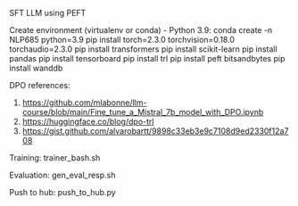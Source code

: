 SFT LLM using PEFT

Create environment (virtualenv or conda) -  Python 3.9:  conda create -n NLP685 python=3.9 
pip install torch=2.3.0  torchvision=0.18.0 torchaudio=2.3.0
pip install transformers
pip install scikit-learn
pip install pandas
pip install tensorboard
pip install trl
pip install peft bitsandbytes
pip install wanddb



DPO references:
1. https://github.com/mlabonne/llm-course/blob/main/Fine_tune_a_Mistral_7b_model_with_DPO.ipynb
2. https://huggingface.co/blog/dpo-trl
3. https://gist.github.com/alvarobartt/9898c33eb3e9c7108d9ed2330f12a708




Training:
trainer_bash.sh


Evaluation:
gen_eval_resp.sh

Push to hub:
push_to_hub.py 